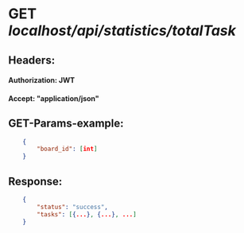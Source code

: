 # GET *localhost/api/statistics/totalTask*
## **Headers:**
#### Authorization: JWT
#### Accept: "application/json"

## **GET-Params-example:**
``` json
    {
        "board_id": [int]
    }
```

## **Response:**
``` json
    {
        "status": "success",
        "tasks": [{...}, {...}, ...]
    }
```